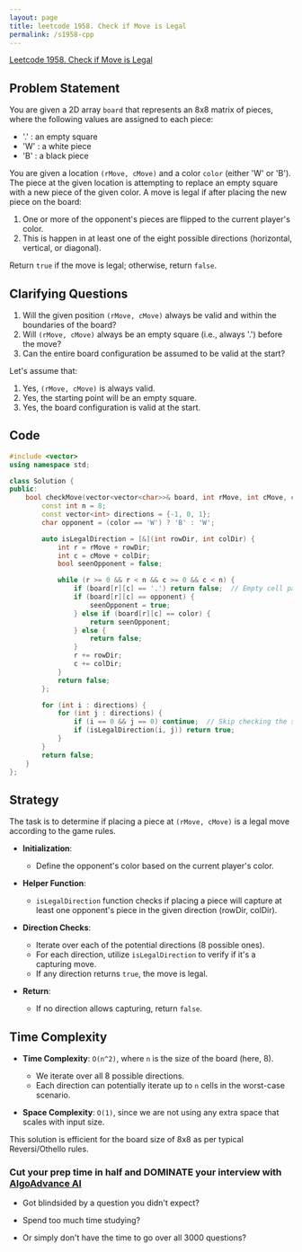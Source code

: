```yaml
---
layout: page
title: leetcode 1958. Check if Move is Legal
permalink: /s1958-cpp
---
```

[Leetcode 1958. Check if Move is Legal](https://algoadvance.github.io/algoadvance/l1958)
## Problem Statement

You are given a 2D array `board` that represents an 8x8 matrix of pieces, where the following values are assigned to each piece:
- '.' : an empty square
- 'W' : a white piece
- 'B' : a black piece

You are given a location `(rMove, cMove)` and a color `color` (either 'W' or 'B'). The piece at the given location is attempting to replace an empty square with a new piece of the given color. A move is legal if after placing the new piece on the board:
1. One or more of the opponent's pieces are flipped to the current player's color.
2. This is happen in at least one of the eight possible directions (horizontal, vertical, or diagonal).

Return `true` if the move is legal; otherwise, return `false`.

## Clarifying Questions

1. Will the given position `(rMove, cMove)` always be valid and within the boundaries of the board?
2. Will `(rMove, cMove)` always be an empty square (i.e., always '.') before the move?
3. Can the entire board configuration be assumed to be valid at the start?

Let's assume that:
1. Yes, `(rMove, cMove)` is always valid.
2. Yes, the starting point will be an empty square.
3. Yes, the board configuration is valid at the start.

## Code

```cpp
#include <vector>
using namespace std;

class Solution {
public:
    bool checkMove(vector<vector<char>>& board, int rMove, int cMove, char color) {
        const int n = 8;
        const vector<int> directions = {-1, 0, 1};
        char opponent = (color == 'W') ? 'B' : 'W';

        auto isLegalDirection = [&](int rowDir, int colDir) {
            int r = rMove + rowDir;
            int c = cMove + colDir;
            bool seenOpponent = false;

            while (r >= 0 && r < n && c >= 0 && c < n) {
                if (board[r][c] == '.') return false;  // Empty cell path should not be followed further
                if (board[r][c] == opponent) {
                    seenOpponent = true;
                } else if (board[r][c] == color) {
                    return seenOpponent;
                } else {
                    return false;
                }
                r += rowDir;
                c += colDir;
            }
            return false;
        };

        for (int i : directions) {
            for (int j : directions) {
                if (i == 0 && j == 0) continue;  // Skip checking the same cell
                if (isLegalDirection(i, j)) return true;
            }
        }
        return false;
    }
};
```

## Strategy

The task is to determine if placing a piece at `(rMove, cMove)` is a legal move according to the game rules.

- **Initialization**:
  - Define the opponent's color based on the current player's color.

- **Helper Function**:
  - `isLegalDirection` function checks if placing a piece will capture at least one opponent's piece in the given direction (rowDir, colDir).
    
- **Direction Checks**:
  - Iterate over each of the potential directions (8 possible ones).
  - For each direction, utilize `isLegalDirection` to verify if it's a capturing move.
  - If any direction returns `true`, the move is legal.

- **Return**:
  - If no direction allows capturing, return `false`.

## Time Complexity

- **Time Complexity**: `O(n^2)`, where `n` is the size of the board (here, 8).
  - We iterate over all 8 possible directions.
  - Each direction can potentially iterate up to `n` cells in the worst-case scenario.

- **Space Complexity**: `O(1)`, since we are not using any extra space that scales with input size.

This solution is efficient for the board size of 8x8 as per typical Reversi/Othello rules.


### Cut your prep time in half and DOMINATE your interview with [AlgoAdvance AI](https://algoAdvance.com)

- Got blindsided by a question you didn't expect?

- Spend too much time studying?

- Or simply don't have the time to go over all 3000 questions?

